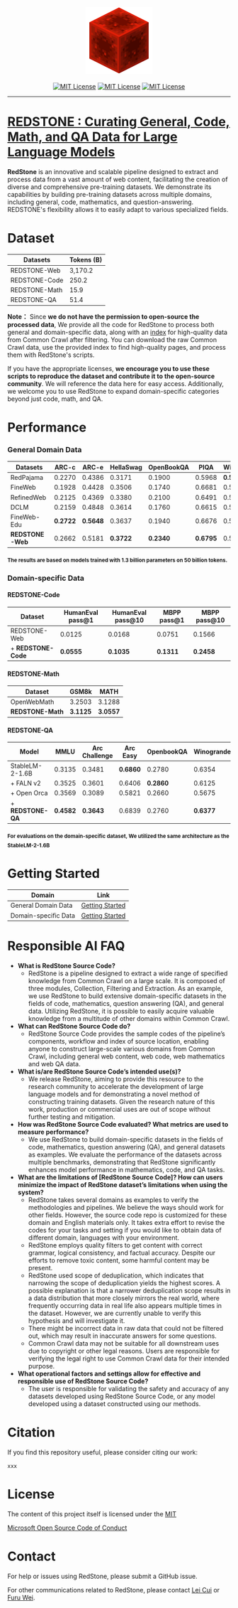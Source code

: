 <p align="center">
  <img src="assets/icon.png" width="150">
  <br />
  <br />
  <a href="https://huggingface.co/datasets/microsoft/RedStone"><img alt="MIT License" src="https://img.shields.io/badge/Hugging%20Face-Data Index-orange?logo=huggingface" /></a>
  <a href="https://xxx"><img alt="MIT License" src="https://img.shields.io/badge/ArXiv-paper-green.svg" /></a>
  <a href="https://github.com/microsoft/RedStone/blob/main/LICENSE"><img alt="MIT License" src="https://img.shields.io/badge/license-MIT-blue.svg" /></a>
</p>

--------------------------------------------------------------------------------

# [REDSTONE : Curating General, Code, Math, and QA Data for Large Language Models](xxx)

**RedStone** is an innovative and scalable pipeline designed to extract and process data from a vast amount of web content, facilitating the creation of diverse and comprehensive pre-training datasets. We demonstrate its capabilities by building pre-training datasets across multiple domains, including general, code, mathematics, and question-answering. REDSTONE's flexibility allows it to easily adapt to various specialized fields.

# Dataset
| Datasets        | Tokens (B) |
|-----------------|------------|
| REDSTONE-Web    | 3,170.2    |
| REDSTONE-Code   | 250.2      |
| REDSTONE-Math   | 15.9       |
| REDSTONE-QA     | 51.4       |


**Note：** Since **we do not have the permission to open-source the processed data**, We provide all the code for RedStone to process both general and domain-specific data, along with an [index](https://huggingface.co/datasets/microsoft/RedStone) for high-quality data from Common Crawl after filtering. You can download the raw Common Crawl data, use the provided index to find high-quality pages, and process them with RedStone's scripts.

If you have the appropriate licenses, **we encourage you to use these scripts to reproduce the dataset and contribute it to the open-source community**. We will reference the data here for easy access. Additionally, we welcome you to use RedStone to expand domain-specific categories beyond just code, math, and QA.

# Performance
### General Domain Data
| Datasets      | ARC-c | ARC-e | HellaSwag | OpenBookQA | PIQA  | Winogrande | AVERAGE |
|---------------|-------|-------|-----------|------------|-------|------------|---------|
| RedPajama     | 0.2270| 0.4386| 0.3171    | 0.1900     | 0.5968| **0.5296** | 0.3832  |
| FineWeb       | 0.1928| 0.4428| 0.3506    | 0.1740     | 0.6681| 0.5288     | 0.3929  |
| RefinedWeb    | 0.2125| 0.4369| 0.3380    | 0.2100     | 0.6491| 0.5264     | 0.3955  |
| DCLM          | 0.2159| 0.4848| 0.3614    | 0.1760     | 0.6615| 0.5082     | 0.4013  |
| FineWeb-Edu   | **0.2722**| **0.5648**| 0.3637    | 0.1940     | 0.6676| 0.5051     | 0.4279  |
| **REDSTONE-Web**  | 0.2662| 0.5181| **0.3722**| **0.2340** | **0.6795**| 0.5162     | **0.4310** |

<sub>**The results are based on models trained with 1.3 billion parameters on 50 billion tokens.**</sub>

### Domain-specific Data
#### REDSTONE-Code
| Dataset         | HumanEval pass@1 | HumanEval pass@10 | MBPP pass@1 | MBPP pass@10 |
|-----------------|------------------|-------------------|-------------|--------------|
| REDSTONE-Web    | 0.0125           | 0.0168            | 0.0751      | 0.1566       |
| + **REDSTONE-Code** | **0.0555**       | **0.1035**        | **0.1311**  | **0.2458**   |

#### REDSTONE-Math
| Dataset                    | GSM8k  | MATH   |
|----------------------------|--------|--------|
| OpenWebMath       | 3.2503 | 3.1288 |
| **REDSTONE-Math**              | **3.1125** | **3.0557** |

#### REDSTONE-QA
| Model               | MMLU  | Arc Challenge | Arc Easy | OpenbookQA | Winogrande | AVERAGE |
|---------------------|-------|---------------|----------|------------|------------|---------|
| StableLM-2-1.6B     | 0.3135| 0.3481        | **0.6860**| 0.2780     | 0.6354     | 0.4522  |
| + FALN v2           | 0.3525| 0.3601        | 0.6406   | **0.2860** | 0.6125     | 0.4503  |
| + Open Orca         | 0.3569| 0.3089        | 0.5821   | 0.2660     | 0.5675     | 0.4163  |
| + **REDSTONE-QA**       | **0.4582**| **0.3643**| 0.6839   | 0.2760     | **0.6377** | **0.4840** |

**<sub>For evaluations on the domain-specific dataset, We utilized the same architecture as the StableLM-2-1.6B</sub>**

# Getting Started

| Domain | Link |
|----------------------|--------------------------------------------------------------------------------------------|
| General Domain Data  |[Getting Started](https://github.com/microsoft/RedStone/blob/main/GeneralDomain/README.md)  | 
| Domain-specific Data |[Getting Started](https://github.com/microsoft/RedStone/blob/main/DomainSpecific/readme.md) |

# Responsible AI FAQ
- **What is RedStone Source Code?**
    - RedStone is a pipeline designed to extract a wide range of specified knowledge from Common Crawl on a large scale. It is composed of three modules, Collection, Filtering and Extraction. As an example, we use RedStone to build extensive domain-specific datasets in the fields of code, mathematics, question answering (QA), and general data. Utilizing RedStone, it is possible to easily acquire valuable knowledge from a multitude of other domains within Common Crawl.
- **What can RedStone Source Code do?**
    - RedStone Source Code provides the sample codes of the pipeline’s components, workflow and index of source location, enabling anyone to construct large-scale various domains from Common Crawl, including general web content, web code, web mathematics and web QA data.
- **What is/are RedStone Source Code’s intended use(s)?**
    - We release RedStone, aiming to provide this resource to the research community to accelerate the development of large language models and for demonstrating a novel method of constructing training datasets. Given the research nature of this work, production or commercial uses are out of scope without further testing and mitigation.
- **How was RedStone Source Code evaluated? What metrics are used to measure performance?**
    - We use RedStone to build domain-specific datasets in the fields of code, mathematics, question answering (QA), and general datasets as examples. We evaluate the performance of the datasets across multiple benchmarks, demonstrating that RedStone significantly enhances model performance in mathematics, code, and QA tasks.
- **What are the limitations of [RedStone Source Code]? How can users minimize the impact of RedStone dataset’s limitations when using the system?**
    - RedStone takes several domains as examples to verify the methodologies and pipelines. We believe the ways should work for other fields. However, the source code repo is customized for these domain and English materials only. It takes extra effort to revise the codes for your tasks and setting if you would like to obtain data of different domain, languages with your environment.
    - RedStone employs quality filters to get content with correct grammar, logical consistency, and factual accuracy. Despite our efforts to remove toxic content, some harmful content may be present.
    - RedStone used scope of deduplication, which indicates that narrowing the scope of deduplication yields the highest scores. A possible explanation is that a narrower deduplication scope results in a data distribution that more closely mirrors the real world, where frequently occurring data in real life also appears multiple times in the dataset. However, we are currently unable to verify this hypothesis and will investigate it.
    - There might be incorrect data in raw data that could not be filtered out, which may result in inaccurate answers for some questions.
    - Common Crawl data may not be suitable for all downstream uses due to copyright or other legal reasons. Users are responsible for verifying the legal right to use Common Crawl data for their intended purpose.
- **What operational factors and settings allow for effective and responsible use of RedStone Source Code?**
    - The user is responsible for validating the safety and accuracy of any datasets developed using RedStone Source Code, or any model developed using a dataset constructed using our methods.

# Citation
If you find this repository useful, please consider citing our work:
```
xxx
```

# License
The content of this project itself is licensed under the [MIT](./LICENSE)

[Microsoft Open Source Code of Conduct](https://opensource.microsoft.com/codeofconduct)

# Contact
For help or issues using RedStone, please submit a GitHub issue.

For other communications related to RedStone, please contact [Lei Cui](mailto:lecu@microsoft.com) or [Furu Wei](mailto:fuwei@microsoft.com).


